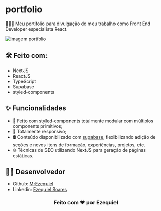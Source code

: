 # portfolio

👨🏾‍💻 Meu portifolio para divulgação do meu trabalho como Front End Developer especialista React.

![imagem portfolio](https://github.com/MrEzequiel/portfolio/assets/85039218/2e03e467-c022-4e5e-9e3b-198ad3702280)

## 🛠️ Feito com:

- NextJS
- ReactJS
- TypeScript
- Supabase
- styled-components

## ✨ Funcionalidades

- 🎨 Feito com styled-components totalmente modular com múltiplos components primitivos;
- 📱 Totalmente responsivo;
- 🛢️ Conteúdo disponibilizado com [supabase](https://supabase.com/), flexibilizando adição de seções e novos itens de formação, experiências, projetos, etc.
- 🌐 Técnicas de SEO utilizando NextJS para geração de páginas estáticas.

## 👨‍💻 Desenvolvedor

- Github: <a href="https://github.com/MrEzequiel">MrEzequiel</a>
- Linkedin: <a href="https://www.linkedin.com/in/ezequiel-soares-da-silva-b64a64207">Ezequiel Soares</a>

<h3 align="center">Feito com ♥ por Ezequiel</h3>
<br>
